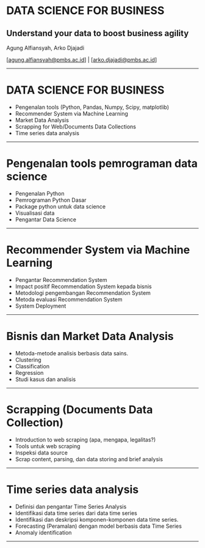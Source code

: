 # **DATA SCIENCE FOR BUSINESS**

## Understand your data to boost business agility


Agung Alfiansyah, Arko Djajadi

[agung.alfiansyah@pmbs.ac.id] | [arko.djajadi@pmbs.ac.id]


---

# **DATA SCIENCE FOR BUSINESS**

+ Pengenalan tools (Python, Pandas, Numpy, Scipy, matplotlib)
+ Recommender System via Machine Learning
+ Market Data Analysis
+ Scrapping for Web/Documents Data Collections 
+ Time series data analysis

---

# **Pengenalan tools pemrograman data science**
+ Pengenalan Python 
+ Pemrograman Python Dasar 
+ Package  python untuk data science
+ Visualisasi data 
+ Pengantar Data Science 

---

# **Recommender System via Machine Learning**
+ Pengantar Recommendation System 
+ Impact positif Recommendation System kepada bisnis
+ Metodologi pengembangan Recommendation System 
+ Metoda evaluasi Recommendation System 
+ System Deployment

---

# **Bisnis dan Market Data Analysis**
+ Metoda-metode analisis berbasis data sains.
+ Clustering
+ Classification
+ Regression
+ Studi kasus dan analisis

---

# **Scrapping (Documents Data Collection)** 
+ Introduction to web scraping (apa, mengapa, legalitas?) 
+ Tools untuk web scraping
+ Inspeksi data source 
+ Scrap content, parsing, dan data storing and brief analysis

---

# **Time series data analysis**
+ Definisi dan pengantar Time Series Analysis
+ Identifikasi data time series dari data time series 
+ Identifikasi dan deskripsi komponen-komponen data time series.
+ Forecasting (Peramalan) dengan model berbasis data Time Series 
+ Anomaly identification

---
